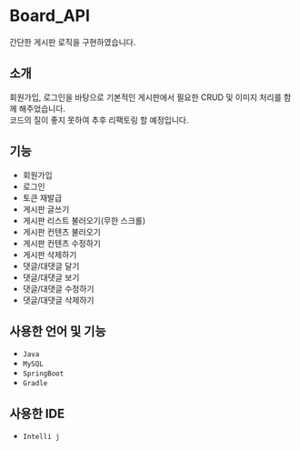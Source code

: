 # Board_API
간단한 게시판 로직을 구현하였습니다.

## 소개
회원가입, 로그인을 바탕으로 기본적인 게시판에서 필요한 CRUD 및 이미지 처리를 함께 해주었습니다.  
코드의 질이 좋지 못하여 추후 리팩토링 할 예정입니다.

## 기능
- 회원가입
- 로그인
- 토큰 재발급
- 게시판 글쓰기
- 게시판 리스트 불러오기(무한 스크롤)
- 게시판 컨텐츠 불러오기
- 게시판 컨텐츠 수정하기
- 게시판 삭제하기
- 댓글/대댓글 달기
- 댓글/대댓글 보기
- 댓글/대댓글 수정하기
- 댓글/대댓글 삭제하기

## 사용한 언어 및 기능
- `Java`
- `MySQL`
- `SpringBoot`
- `Gradle`

## 사용한 IDE
- `Intelli j`